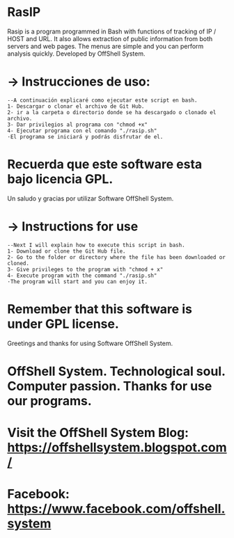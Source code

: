 # RasIP
Rasip is a program programmed in Bash with functions of tracking of IP / HOST and URL. It also allows extraction of public information from both servers and web pages. The menus are simple and you can perform analysis quickly. Developed by OffShell System.

# -> Instrucciones de uso:
    --A continuación explicaré como ejecutar este script en bash.
    1- Descargar o clonar el archivo de Git Hub.
    2- ir a la carpeta o directorio donde se ha descargado o clonado el archivo.
    3- Dar privilegios al programa con "chmod +x"
    4- Ejecutar programa con el comando "./rasip.sh"
    ·El programa se iniciará y podrás disfrutar de el.
# Recuerda que este software esta bajo licencia GPL.
Un saludo y gracias por utilizar Software OffShell System.

# -> Instructions for use
    --Next I will explain how to execute this script in bash.
    1- Download or clone the Git Hub file.
    2- Go to the folder or directory where the file has been downloaded or cloned.
    3- Give privileges to the program with "chmod + x"
    4- Execute program with the command "./rasip.sh"
    ·The program will start and you can enjoy it.
# Remember that this software is under GPL license.
Greetings and thanks for using Software OffShell System.

# OffShell System. Technological soul. Computer passion. Thanks for use our programs.
# Visit the OffShell System Blog: https://offshellsystem.blogspot.com/
# Facebook: https://www.facebook.com/offshell.system
